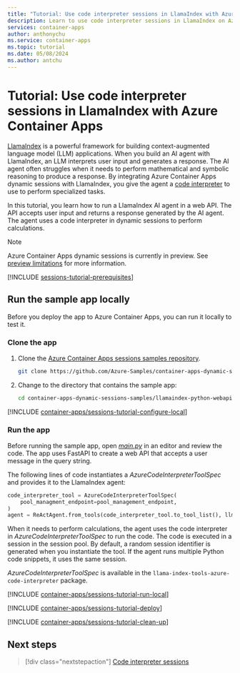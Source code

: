 ```yaml
---
title: "Tutorial: Use code interpreter sessions in LlamaIndex with Azure Container Apps"
description: Learn to use code interpreter sessions in LlamaIndex on Azure Container Apps.
services: container-apps
author: anthonychu
ms.service: container-apps
ms.topic: tutorial
ms.date: 05/08/2024
ms.author: antchu
---
```


# Tutorial: Use code interpreter sessions in LlamaIndex with Azure Container Apps

[LlamaIndex](https://www.llamaindex.ai/) is a powerful framework for building context-augmented language model (LLM) applications. When you build an AI agent with LlamaIndex, an LLM interprets user input and generates a response. The AI agent often struggles when it needs to perform mathematical and symbolic reasoning to produce a response. By integrating Azure Container Apps dynamic sessions with LlamaIndex, you give the agent a [code interpreter](sessions-code-interpreter.md) to use to perform specialized tasks.

In this tutorial, you learn how to run a LlamaIndex AI agent in a web API. The API accepts user input and returns a response generated by the AI agent. The agent uses a code interpreter in dynamic sessions to perform calculations.

> [!NOTE]
> Azure Container Apps dynamic sessions is currently in preview. See [preview limitations](./sessions-code-interpreter.md#preview-limitations) for more information.

[!INCLUDE [sessions-tutorial-prerequisites](../../includes/container-apps/sessions-tutorial-prerequisites.md)]

## Run the sample app locally

Before you deploy the app to Azure Container Apps, you can run it locally to test it.

### Clone the app

1. Clone the [Azure Container Apps sessions samples repository](https://github.com/Azure-Samples/container-apps-dynamic-sessions-samples).

    ```bash
    git clone https://github.com/Azure-Samples/container-apps-dynamic-sessions-samples.git
    ```

1. Change to the directory that contains the sample app:

    ```bash
    cd container-apps-dynamic-sessions-samples/llamaindex-python-webapi
    ```

[!INCLUDE [container-apps/sessions-tutorial-configure-local](../../includes/container-apps/sessions-tutorial-configure-local.md)]

### Run the app

Before running the sample app, open [*main.py*](https://github.com/Azure-Samples/container-apps-dynamic-sessions-samples/blob/main/llamaindex-python-webapi/main.py) in an editor and review the code. The app uses FastAPI to create a web API that accepts a user message in the query string.

The following lines of code instantiates a *AzureCodeInterpreterToolSpec* and provides it to the LlamaIndex agent:

```python
code_interpreter_tool = AzureCodeInterpreterToolSpec(
    pool_managment_endpoint=pool_management_endpoint,
)
agent = ReActAgent.from_tools(code_interpreter_tool.to_tool_list(), llm=llm, verbose=True)
```

When it needs to perform calculations, the agent uses the code interpreter in *AzureCodeInterpreterToolSpec* to run the code. The code is executed in a session in the session pool. By default, a random session identifier is generated when you instantiate the tool. If the agent runs multiple Python code snippets, it uses the same session.

*AzureCodeInterpreterToolSpec* is available in the `llama-index-tools-azure-code-interpreter` package.

[!INCLUDE [container-apps/sessions-tutorial-run-local](../../includes/container-apps/sessions-tutorial-run-local.md)]

[!INCLUDE [container-apps/sessions-tutorial-deploy](../../includes/container-apps/sessions-tutorial-deploy.md)]

[!INCLUDE [container-apps/sessions-tutorial-clean-up](../../includes/container-apps/sessions-tutorial-clean-up.md)]

## Next steps

> [!div class="nextstepaction"]
> [Code interpreter sessions](./sessions-code-interpreter.md)
